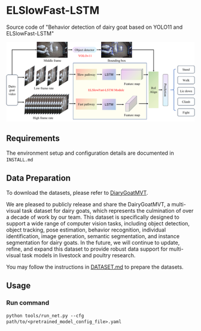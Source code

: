 # ELSlowFast-LSTM
Source code of "Behavior detection of dairy goat based on YOLO11 and ELSlowFast-LSTM"

![img](figure.png)

## Requirements

The environment setup and configuration details are documented in `INSTALL.md`

## Data Preparation

To download the datasets, please refer to [DiaryGoatMVT](https://github.com/tiana-tang/DiaryGoatMVT).

We are pleased to publicly release and share the DairyGoatMVT, a multi-visual task dataset for dairy goats, which represents the culmination of over a decade of work by our team. This dataset is specifically designed to support a wide range of computer vision tasks, including object detection, object tracking, pose estimation, behavior recognition, individual identification, image generation, semantic segmentation, and instance segmentation for dairy goats. In the future, we will continue to update, refine, and expand this dataset to provide robust data support for multi-visual task models in livestock and poultry research.

You may follow the instructions in [DATASET.md](ELSlowFast-LSTM/slowfast/datasets/DATASET.md) to prepare the datasets.
## Usage

### Run command
```
python tools/run_net.py --cfg path/to/<pretrained_model_config_file>.yaml
```

